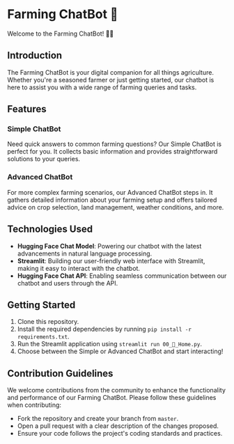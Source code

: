 # Farming ChatBot 🌾

Welcome to the Farming ChatBot! 🚜🌾

## Introduction

The Farming ChatBot is your digital companion for all things agriculture. Whether you're a seasoned farmer or just getting started, our chatbot is here to assist you with a wide range of farming queries and tasks.

## Features

### Simple ChatBot

Need quick answers to common farming questions? Our Simple ChatBot is perfect for you. It collects basic information and provides straightforward solutions to your queries.

### Advanced ChatBot

For more complex farming scenarios, our Advanced ChatBot steps in. It gathers detailed information about your farming setup and offers tailored advice on crop selection, land management, weather conditions, and more.

## Technologies Used

-   **Hugging Face Chat Model**: Powering our chatbot with the latest advancements in natural language processing.
-   **Streamlit**: Building our user-friendly web interface with Streamlit, making it easy to interact with the chatbot.
-   **Hugging Face Chat API**: Enabling seamless communication between our chatbot and users through the API.

## Getting Started

1. Clone this repository.
2. Install the required dependencies by running `pip install -r requirements.txt`.
3. Run the Streamlit application using `streamlit run 00_🌾_Home.py`.
4. Choose between the Simple or Advanced ChatBot and start interacting!

## Contribution Guidelines

We welcome contributions from the community to enhance the functionality and performance of our Farming ChatBot. Please follow these guidelines when contributing:

-   Fork the repository and create your branch from `master`.
-   Open a pull request with a clear description of the changes proposed.
-   Ensure your code follows the project's coding standards and practices.
